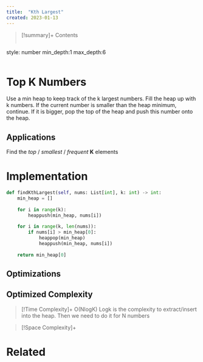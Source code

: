 ```yaml
---
title:  "Kth Largest"
created: 2023-01-13
---
```


>[!summary]+ Contents
>```toc
style: number
min_depth:1
max_depth:6 
>```


# Top K Numbers
Use a min heap to keep track of the k largest numbers. Fill the heap up with k numbers. If the current number is smaller than the heap minimum, continue. If it is bigger, pop the top of the heap and push this number onto the heap.

## Applications
Find the _top_ / _smallest_ / _frequent_ **K** elements
# Implementation

```python
def findKthLargest(self, nums: List[int], k: int) -> int:
	min_heap = []
	
	for i in range(k):
		heappush(min_heap, nums[i])
	
	for i in range(k, len(nums)):
		if nums[i] > min_heap[0]:
			heappop(min_heap)
			heappush(min_heap, nums[i])
		
	return min_heap[0]
```

## Optimizations

## Optimized Complexity

>[!Time Complexity]+
>O(NlogK) 
>Logk is the complexity to extract/insert into the heap. Then we need to do it for N numbers

>[!Space Complexity]+



# Related
